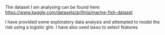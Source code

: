 The dataset I am analysing can be found here: https://www.kaggle.com/datasets/arifmia/marine-fish-dataset

I have provided some exploratory data analysis and attempted to model the risk using a logistic glm. I have also used lasso to select features 
